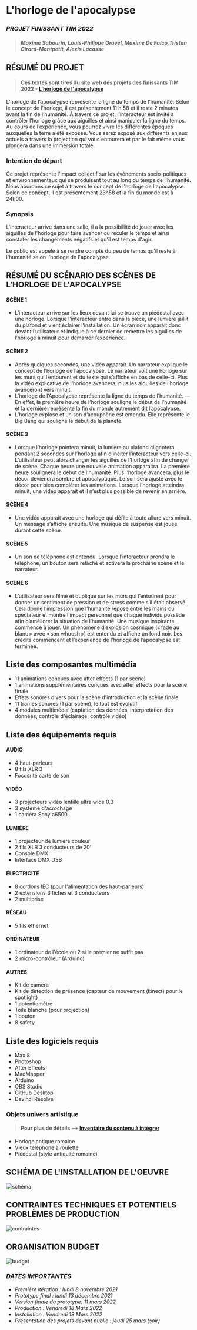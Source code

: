 # L'horloge de l'apocalypse
### *PROJET FINISSANT TIM 2022*
>#### *Maxime Sabourin, Louis-Philippe Gravel, Maxime De Falco,Tristan Girard-Montpetit, Alexis Lacasse* 


## RÉSUMÉ DU PROJET 
>#### Ces textes sont tirés du site web des projets des finissants TIM 2022 - [L'horloge de l'apocalypse](https://tim-montmorency.com/2022/projets/L-horloge-de-l-apocalypse/docs/web/index.html)
L’horloge de l’apocalypse représente la ligne du temps de l’humanité. Selon le concept de l’horloge, il est présentement 11 h 58 et il reste 2 minutes avant la fin de l’humanité. À travers ce projet, l’interacteur est invité à contrôler l’horloge grâce aux aiguilles et ainsi manipuler la ligne du temps. Au cours de l’expérience, vous pourrez vivre les différentes époques auxquelles la terre a été exposée. Vous serez exposé aux différents enjeux actuels à travers la projection qui vous entourera et par le fait même vous plongera dans une immersion totale.

### Intention de départ
Ce projet représente l'impact collectif sur les événements socio-politiques et environnementaux qui se produisent tout au long du temps de l'humanité. Nous abordons ce sujet à travers le concept de l'horloge de l'apocalypse. Selon ce concept, il est présentement 23h58 et la fin du monde est à 24h00.

### Synopsis
L'interacteur arrive dans une salle, il a la possibillité de jouer avec les aiguilles de l'horloge pour faire avancer ou reculer le temps et ainsi constater les changements négatifs et qu'il est temps d'agir.

Le public est appelé à se rendre compte du peu de temps qu'il reste à l'humanité selon l'horloge de l'apocalypse.


## RÉSUMÉ DU SCÉNARIO DES SCÈNES DE L'HORLOGE DE L'APOCALYPSE
#### SCÈNE 1
- L’interacteur arrive sur les lieux devant lui se trouve un piédestal avec une horloge. Lorsque l’interacteur entre dans la pièce, une lumière jaillit du plafond et vient éclairer l’installation. Un écran noir apparait donc devant l’utilisateur et indique à ce dernier de remettre les aiguilles de l’horloge à minuit pour démarrer l’expérience.

#### SCÈNE 2
- Après quelques secondes, une vidéo apparait. Un narrateur explique le concept de l’horloge de l’apocalypse. Le narrateur voit une horloge sur les murs qui l’entourent et du texte qui s’affiche en bas de celle-ci. Plus la vidéo explicative de l’horloge avancera, plus les aiguilles de l’horloge avanceront vers minuit. 
- L’horloge de l’Apocalypse représente la ligne du temps de l’humanité. — En effet, la première heure de l’horloge souligne le début de l’humanité et la dernière représente la fin du monde autrement dit l’apocalypse. 
- L’horloge explose et un son d’acouphène est entendu. Elle représente le Big Bang qui souligne le début de la planète.

#### SCÈNE 3
- Lorsque l’horloge pointera minuit, la lumière au plafond clignotera pendant 2 secondes sur l’horloge afin d’inciter l’interacteur vers celle-ci. L’utilisateur peut alors changer les aiguilles de l’horloge afin de changer de scène. Chaque heure une nouvelle animation apparaitra. La première heure soulignera le début de l’humanité. Plus l’horloge avancera, plus le décor deviendra sombre et apocalyptique. Le son sera ajusté avec le décor pour bien compléter les animations. Lorsque l’horloge atteindra minuit, une vidéo apparait et il n’est plus possible de revenir en arrière.

#### SCÈNE 4
- Une vidéo apparait avec une horloge qui défile à toute allure vers minuit. Un message s’affiche ensuite. Une musique de suspense est jouée durant cette scène. 

#### SCÈNE 5
- Un son de téléphone est entendu. Lorsque l’interacteur prendra le téléphone, un bouton sera relâché et activera la prochaine scène et le narrateur.

#### SCÈNE 6
- L’utilisateur sera filmé et dupliqué sur les murs qui l’entourent pour donner un sentiment de pression et de stress comme s’il était observé. Cela donne l’impression que l’humanité repose entre les mains du spectateur et montre l’impact personnel que chaque individu possède afin d’améliorer la situation de l’humanité. Une musique inspirante commence à jouer. Un phénomène d’explosion cosmique (« fade au blanc » avec « son whoosh ») est entendu et affiche un fond noir. Les crédits commencent et l’expérience de l’horloge de l’apocalypse est terminée.


## Liste des composantes multimédia 
- 11 animations conçues avec after effects (1 par scène)
- 1 animations supplémentaires conçues avec after effects pour la scène finale
- Effets sonores divers pour la scène d'introduction et la scène finale
- 11 trames sonores (1 par scène), le tout est évolutif
- 4 modules multimédia (captation des données, interprétation des données, contrôle d'éclairage, contrôle vidéo)

## Liste des équipements requis
#### AUDIO
- 4 haut-parleurs
- 8 fils XLR 3
- Focusrite carte de son

#### VIDÉO
- 3 projecteurs vidéo lentille ultra wide 0.3
- 3 système d'acrochage
- 1 caméra Sony a6500

#### LUMIÈRE
- 1 projecteur de lumière couleur
- 2 fils XLR 3 conducteurs de 20'
- Console DMX
- Interface DMX USB

#### ÉLECTRICITÉ
- 8 cordons IEC (pour l'alimentation des haut-parleurs)
- 2 extensions 3 fiches et 3 conducteurs
- 2 multiprise

#### RÉSEAU
- 5 fils ethernet

#### ORDINATEUR
- 1 ordinateur de l'école ou 2 si le premier ne suffit pas
- 2 micro-contrôleur (Arduino)

#### AUTRES
- Kit de camera
- Kit de detection de présence (capteur de mouvement (kinect) pour le spotlight)
- 1 potentiomètre
- Toile blanche (pour projection)
- 1 bouton
- 8 safety

## Liste des logiciels requis
- Max 8
- Photoshop
- After Effects
- MadMapper
- Arduino
- OBS Studio
- GitHub Desktop
- Davinci Resolve

### Objets univers artistique
>#### Pour plus de détails --> [Inventaire du contenu à intégrer](https://cmontmorency365-my.sharepoint.com/:x:/g/personal/1945969_cmontmorency_qc_ca/ERKCSlUJhTFEp-WwGbcpxx0BK9-bCbdidCFUX_tMK-mZ6w?e=4yY9z0)
- Horloge antique romaine
- Vieux téléphone à roulette
- Piédestal (style antiquité romaine)


## SCHÉMA DE L'INSTALLATION DE L'OEUVRE
![schéma](/medias/schema_horloge_apocalypse.png) 

## CONTRAINTES TECHNIQUES ET POTENTIELS PROBLÈMES DE PRODUCTION
![contraintes](/medias/contraintes_techniques.png)


## ORGANISATION BUDGET
![budget](/medias/budget_HA.png)



### *DATES IMPORTANTES*
- *Première itération : lundi 8 novembre 2021*
- *Prototype final : lundi 13 décembre 2021*
- *Version finale du prototype: 11 mars 2022*
- *Production : Vendredi 18 Mars 2022*
- *Installation : Vendredi 18 Mars 2022*
- *Présentation des projets devant public : jeudi 25 mars (soir)*



